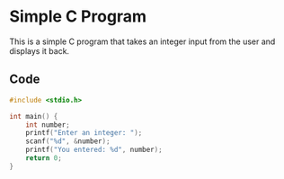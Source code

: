 # Simple C Program

This is a simple C program that takes an integer input from the user and displays it back.

## Code

```c
#include <stdio.h>

int main() {
    int number;
    printf("Enter an integer: ");
    scanf("%d", &number);
    printf("You entered: %d", number);
    return 0;
}
